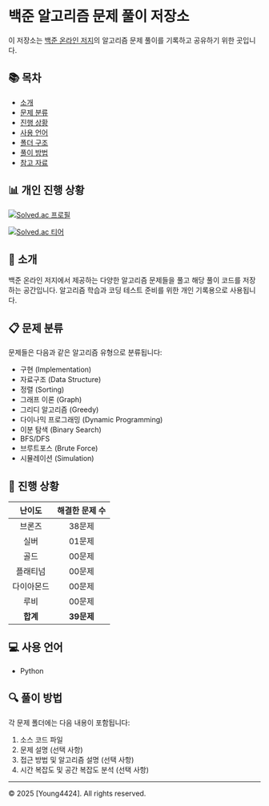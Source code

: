 # 백준 알고리즘 문제 풀이 저장소

이 저장소는 [백준 온라인 저지](https://www.acmicpc.net/)의 알고리즘 문제 풀이를 기록하고 공유하기 위한 곳입니다.

## 📚 목차

- [소개](#소개)
- [문제 분류](#문제-분류)
- [진행 상황](#진행-상황)
- [사용 언어](#사용-언어)
- [폴더 구조](#폴더-구조)
- [풀이 방법](#풀이-방법)
- [참고 자료](#참고-자료)


## 📊 개인 진행 상황


[![Solved.ac 프로필](http://mazassumnida.wtf/api/v2/generate_badge?boj=rladydgnj)](https://solved.ac/rladydgnj)

[![Solved.ac 티어](http://mazassumnida.wtf/api/mini/generate_badge?boj=rladydgnj)](https://solved.ac/rladydgnj)


## 🎯 소개

백준 온라인 저지에서 제공하는 다양한 알고리즘 문제들을 풀고 해당 풀이 코드를 저장하는 공간입니다. 알고리즘 학습과 코딩 테스트 준비를 위한 개인 기록용으로 사용됩니다.

## 📋 문제 분류

문제들은 다음과 같은 알고리즘 유형으로 분류됩니다:

- 구현 (Implementation)
- 자료구조 (Data Structure)
- 정렬 (Sorting)
- 그래프 이론 (Graph)
- 그리디 알고리즘 (Greedy)
- 다이나믹 프로그래밍 (Dynamic Programming)
- 이분 탐색 (Binary Search)
- BFS/DFS
- 브루트포스 (Brute Force)
- 시뮬레이션 (Simulation)

## 🚀 진행 상황

| 난이도 | 해결한 문제 수 |
|:-------:|:-------:|
| 브론즈 | 38문제 |
| 실버 | 01문제 |
| 골드 | 00문제 |
| 플래티넘 | 00문제 |
| 다이아몬드 | 00문제 |
| 루비 | 00문제 |
| **합계** | **39문제** |

## 💻 사용 언어

- Python



## 🔍 풀이 방법

각 문제 폴더에는 다음 내용이 포함됩니다:

1. 소스 코드 파일
2. 문제 설명 (선택 사항)
3. 접근 방법 및 알고리즘 설명 (선택 사항)
4. 시간 복잡도 및 공간 복잡도 분석 (선택 사항)

---

© 2025 [Young4424]. All rights reserved.
